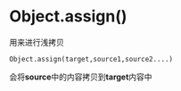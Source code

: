 # Object.assign()

用来进行浅拷贝

`Object.assign(target,source1,source2....)`

会将**source**中的内容拷贝到**target**内容中